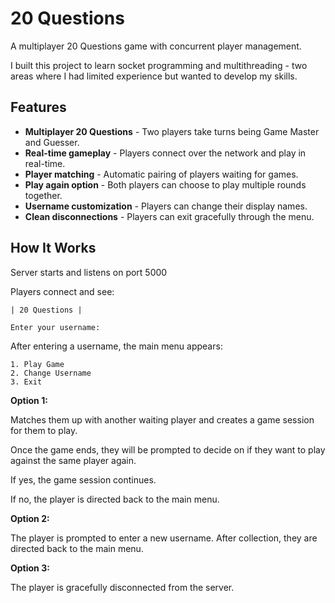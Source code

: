 
# 20 Questions

A multiplayer 20 Questions game with concurrent player management.

I built this project to learn socket programming and multithreading - two areas where I had limited experience but wanted to develop my skills.

## Features

* **Multiplayer 20 Questions** - Two players take turns being Game Master and Guesser.
* **Real-time gameplay** - Players connect over the network and play in real-time.
* **Player matching** - Automatic pairing of players waiting for games.
* **Play again option** - Both players can choose to play multiple rounds together.
* **Username customization** - Players can change their display names.
* **Clean disconnections** - Players can exit gracefully through the menu.

## How It Works

Server starts and listens on port 5000  

Players connect and see:

    | 20 Questions |
  
    Enter your username: 

After entering a username, the main menu appears:

    1. Play Game
    2. Change Username  
    3. Exit

**Option 1:**

Matches them up with another waiting player and creates a game session for them to play.

Once the game ends, they will be prompted to decide on if they want to play against the same player again.

If yes, the game session continues.

If no, the player is directed back to the main menu.

**Option 2:**

The player is prompted to enter a new username. After collection, they are directed back to the main menu.

**Option 3:**

The player is gracefully disconnected from the server.

